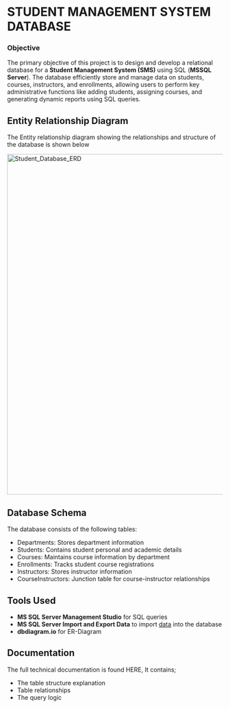 # STUDENT MANAGEMENT SYSTEM DATABASE

### Objective
The primary objective of this project is to design and develop a relational database for a **Student Management System (SMS)** using SQL (**MSSQL Server**). The database efficiently store and manage data on students, courses, instructors, and enrollments, allowing users to perform key administrative functions like adding students, assigning courses, and generating dynamic reports using SQL queries.

## Entity Relationship Diagram
The Entity relationship diagram showing the relationships and structure of the database is shown below

<img width="1505" height="795" alt="Student_Database_ERD" src="https://github.com/user-attachments/assets/d0e50aa6-6bd4-4ba3-8230-7ed490d7b2ce" />

## Database Schema
The database consists of the following tables:
- Departments: Stores department information
- Students: Contains student personal and academic details
- Courses: Maintains course information by department
- Enrollments: Tracks student course registrations
- Instructors: Stores instructor information
- CourseInstructors: Junction table for course-instructor relationships

## Tools Used
- **MS SQL Server Management Studio** for SQL queries
- **MS SQL Server Import and Export Data** to import [data](https://github.com/Ojochonu-Godian/Student_Management_System_Database/blob/main/Student_Database_Data.xlsx) into the database
- **dbdiagram.io** for ER-Diagram

## Documentation
The full technical documentation is found HERE, It contains;
- The table structure explanation
- Table relationships
- The query logic
